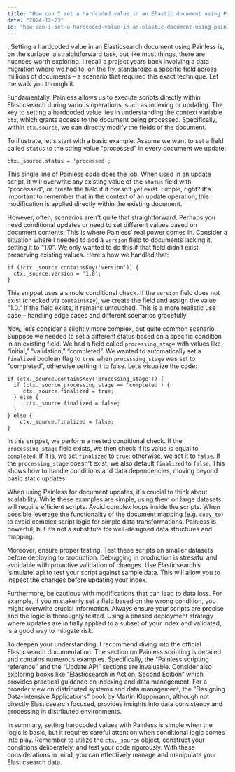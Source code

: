 ```yaml
---
title: "How can I set a hardcoded value in an Elastic document using Painless?"
date: "2024-12-23"
id: "how-can-i-set-a-hardcoded-value-in-an-elastic-document-using-painless"
---
```


,  Setting a hardcoded value in an Elasticsearch document using Painless is, on the surface, a straightforward task, but like most things, there are nuances worth exploring. I recall a project years back involving a data migration where we had to, on the fly, standardize a specific field across millions of documents – a scenario that required this exact technique. Let me walk you through it.

Fundamentally, Painless allows us to execute scripts directly within Elasticsearch during various operations, such as indexing or updating. The key to setting a hardcoded value lies in understanding the context variable `ctx`, which grants access to the document being processed. Specifically, within `ctx.source`, we can directly modify the fields of the document.

To illustrate, let's start with a basic example. Assume we want to set a field called `status` to the string value "processed" in every document we update:

```painless
ctx._source.status = 'processed';
```

This single line of Painless code does the job. When used in an update script, it will overwrite any existing value of the `status` field with "processed", or create the field if it doesn't yet exist. Simple, right? It's important to remember that in the context of an update operation, this modification is applied directly within the existing document.

However, often, scenarios aren't quite that straightforward. Perhaps you need conditional updates or need to set different values based on document contents. This is where Painless’ real power comes in. Consider a situation where I needed to add a `version` field to documents lacking it, setting it to "1.0". We only wanted to do this if that field didn’t exist, preserving existing values. Here's how we handled that:

```painless
if (!ctx._source.containsKey('version')) {
  ctx._source.version = '1.0';
}
```

This snippet uses a simple conditional check. If the `version` field does not exist (checked via `containsKey`), we create the field and assign the value "1.0." If the field exists, it remains untouched. This is a more realistic use case – handling edge cases and different scenarios gracefully.

Now, let’s consider a slightly more complex, but quite common scenario. Suppose we needed to set a different status based on a specific condition in an existing field. We had a field called `processing_stage` with values like “initial,” “validation,” “completed”. We wanted to automatically set a `finalized` boolean flag to `true` when `processing_stage` was set to "completed", otherwise setting it to false. Let’s visualize the code:

```painless
if (ctx._source.containsKey('processing_stage')) {
  if (ctx._source.processing_stage == 'completed') {
     ctx._source.finalized = true;
  } else {
      ctx._source.finalized = false;
  }
} else {
    ctx._source.finalized = false;
}

```

In this snippet, we perform a nested conditional check. If the `processing_stage` field exists, we then check if its value is equal to `completed`. If it is, we set `finalized` to `true`; otherwise, we set it to `false`. If the `processing_stage` doesn't exist, we also default `finalized` to `false`. This shows how to handle conditions and data dependencies, moving beyond basic static updates.

When using Painless for document updates, it's crucial to think about scalability. While these examples are simple, using them on large datasets will require efficient scripts. Avoid complex loops inside the scripts. When possible leverage the functionality of the document mapping (e.g. `copy_to`) to avoid complex script logic for simple data transformations. Painless is powerful, but it’s not a substitute for well-designed data structures and mapping.

Moreover, ensure proper testing. Test these scripts on smaller datasets before deploying to production. Debugging in production is stressful and avoidable with proactive validation of changes. Use Elasticsearch’s ‘simulate’ api to test your script against sample data. This will allow you to inspect the changes before updating your index.

Furthermore, be cautious with modifications that can lead to data loss. For example, if you mistakenly set a field based on the wrong condition, you might overwrite crucial information. Always ensure your scripts are precise and the logic is thoroughly tested. Using a phased deployment strategy where updates are initially applied to a subset of your index and validated, is a good way to mitigate risk.

To deepen your understanding, I recommend diving into the official Elasticsearch documentation. The section on Painless scripting is detailed and contains numerous examples. Specifically, the “Painless scripting reference” and the “Update API” sections are invaluable. Consider also exploring books like “Elasticsearch in Action, Second Edition” which provides practical guidance on indexing and data management. For a broader view on distributed systems and data management, the "Designing Data-Intensive Applications" book by Martin Kleppmann, although not directly Elasticsearch focused, provides insights into data consistency and processing in distributed environments.

In summary, setting hardcoded values with Painless is simple when the logic is basic, but it requires careful attention when conditional logic comes into play. Remember to utilize the `ctx._source` object, construct your conditions deliberately, and test your code rigorously. With these considerations in mind, you can effectively manage and manipulate your Elasticsearch data.
